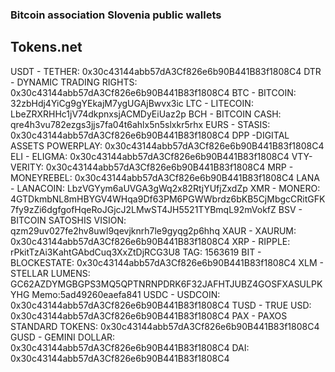 
### Bitcoin association Slovenia public wallets

## Tokens.net

USDT - TETHER:	0x30c43144abb57dA3Cf826e6b90B441B83f1808C4
DTR - DYNAMIC TRADING RIGHTS:	0x30c43144abb57dA3Cf826e6b90B441B83f1808C4
BTC - BITCOIN:	32zbHdj4YiCg9gYEkajM7ygUGAjBwvx3ic
LTC - LITECOIN:	LbeZRXRHHc1jV74dkpnxsjACMDyEiUaz2p
BCH - BITCOIN CASH:	qre4h3vu782ezgs3jjs7fa04t6ahlx5n5slxkr5rhx
EURS - STASIS:	0x30c43144abb57dA3Cf826e6b90B441B83f1808C4
DPP -DIGITAL ASSETS POWERPLAY:	0x30c43144abb57dA3Cf826e6b90B441B83f1808C4
ELI - ELIGMA:	0x30c43144abb57dA3Cf826e6b90B441B83f1808C4
VTY- VERITY:	0x30c43144abb57dA3Cf826e6b90B441B83f1808C4
MRP - MONEYREBEL:	0x30c43144abb57dA3Cf826e6b90B441B83f1808C4
LANA - LANACOIN:	LbzVGYym6aUVGA3gWq2x82RtjYUfjZxdZp
XMR - MONERO:	4GTDkmbNL8mHBYGV4WHqa9Df63PM6PGWWbrdz6bKB5CjMbgcCRitGFK7fy9zZi6dgfgofHqeRoJGjcJ2LMwST4JH5521TYBmqL92mVokfZ
BSV - BITCOIN SATOSHIS VISION:	qzm29uv027fe2hv8uwl9qevjknrh7le9gyqg2p6hhq
XAUR - XAURUM:	0x30c43144abb57dA3Cf826e6b90B441B83f1808C4
XRP - RIPPLE:	rPkitTzAi3KahtGAbdCuq3XxZtDjRCG3U8 TAG: 1563619
BIT - BLOCKESTATE: 	0x30c43144abb57dA3Cf826e6b90B441B83f1808C4
XLM - STELLAR LUMENS:	GC62AZDYMGBGPS3MQ5QPTNRNPDRK6F32JAFHTJUBZ4GOSFXASULPKYHG Memo:5ad49260eaefa841
USDC - USDCOIN:	0x30c43144abb57dA3Cf826e6b90B441B83f1808C4
TUSD - TRUE USD:	0x30c43144abb57dA3Cf826e6b90B441B83f1808C4
PAX - PAXOS STANDARD TOKENS:	0x30c43144abb57dA3Cf826e6b90B441B83f1808C4
GUSD - GEMINI DOLLAR:	0x30c43144abb57dA3Cf826e6b90B441B83f1808C4
DAI:	0x30c43144abb57dA3Cf826e6b90B441B83f1808C4
